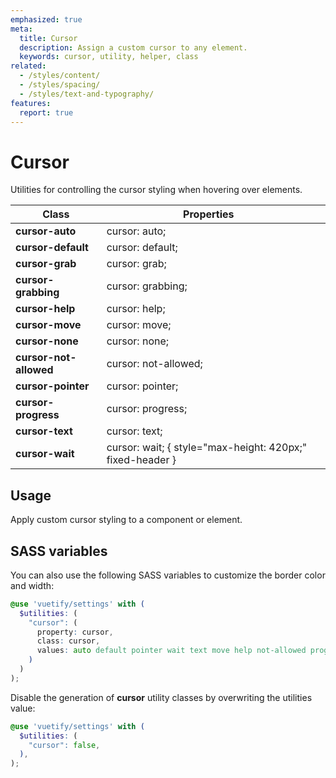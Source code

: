 ```yaml
---
emphasized: true
meta:
  title: Cursor
  description: Assign a custom cursor to any element.
  keywords: cursor, utility, helper, class
related:
  - /styles/content/
  - /styles/spacing/
  - /styles/text-and-typography/
features:
  report: true
---
```


# Cursor

Utilities for controlling the cursor styling when hovering over elements.

<PageFeatures />

| Class | Properties | |
| - | - | - |
| **cursor-auto** | cursor: auto; |
| **cursor-default** | cursor: default; |
| **cursor-grab** | cursor: grab; |
| **cursor-grabbing** | cursor: grabbing; |
| **cursor-help** | cursor: help; |
| **cursor-move** | cursor: move; |
| **cursor-none** | cursor: none; |
| **cursor-not-allowed** | cursor: not-allowed; |
| **cursor-pointer** | cursor: pointer; |
| **cursor-progress** | cursor: progress; |
| **cursor-text** | cursor: text; |
| **cursor-wait** | cursor: wait; { style="max-height: 420px;" fixed-header } |

<PromotedEntry />

## Usage

Apply custom cursor styling to a component or element.

<ExamplesExample file="cursor/usage" />

## SASS variables

You can also use the following SASS variables to customize the border color and width:

```scss { resource="src/styles/settings.scss" }
@use 'vuetify/settings' with (
  $utilities: (
    "cursor": (
      property: cursor,
      class: cursor,
      values: auto default pointer wait text move help not-allowed progress grab grabbing none
    )
  )
);
```

Disable the generation of **cursor** utility classes by overwriting the utilities value:

```scss { resource="src/styles/settings.scss" }
@use 'vuetify/settings' with (
  $utilities: (
    "cursor": false,
  ),
);
```
